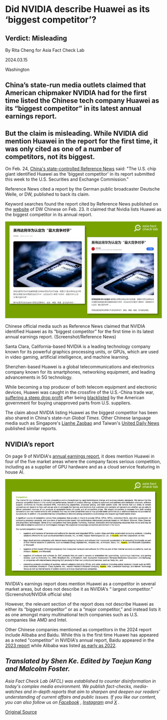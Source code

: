 # Did NVIDIA describe Huawei as its ‘biggest competitor’?

## Verdict: Misleading

By Rita Cheng for Asia Fact Check Lab

2024.03.15

Washington

## China’s state-run media outlets claimed that American chipmaker NVIDIA had for the first time listed the Chinese tech company Huawei as its “biggest competitor” in its latest annual earnings report.

## But the claim is misleading. While NVIDIA did mention Huawei in the report for the first time, it was only cited as one of a number of competitors, not its biggest.

On Feb. 24, [China's state-controlled Reference News](https://new.qq.com/rain/a/20240224A06I5K00) said: "The U.S. chip giant identified Huawei as the 'biggest competitor' in its report submitted this week to the U.S. Securities and Exchange Commission."

Reference News cited a report by the German public broadcaster Deutsche Welle, or DW, published to back its claim.

Keyword searches found the report cited by Reference News published on the [website](https://www.dw.com/zh/nvidia%E5%9C%A8%E8%8F%AF%E5%8F%97%E9%98%BB-%E7%A8%B1%E8%8F%AF%E7%82%BA%E6%9C%80%E5%A4%A7%E7%AB%B6%E7%88%AD%E5%B0%8D%E6%89%8B/a-68348086) of DW Chinese on Feb. 23. It claimed that Nvidia lists Huawei as the biggest competitor in its annual report.

![1.png](images/F52ELPCH3W6IOSTSRROVGR4IVU.png)

Chinese official media such as Reference News claimed that NVIDIA identified Huawei as its “biggest competitor” for the first time in its latest annual earnings report. (Screenshot/Reference News)

Santa Clara, California-based NVIDIA is a leading technology company known for its powerful graphics processing units, or GPUs, which are used in video gaming, artificial intelligence, and machine learning.

Shenzhen-based Huawei is a global telecommunications and electronics company known for its smartphones, networking equipment, and leading advancements in 5G technology.

While becoming a top producer of both telecom equipment and electronic devices, Huawei was caught in the crossfire of the U.S.-China trade war, [suffering a steep drop profit](https://www.nytimes.com/2023/03/31/business/huawei-annual-earnings-2022.html) after being [blacklisted](https://www.reuters.com/article/idUSKCN1SM2MG/) by the American government for buying unapproved parts from U.S. suppliers.

The claim about NVIDIA listing Huawei as the biggest competitor has been also shared in China's state-run *Global Times.* Other Chinese language media such as Singapore's [Lianhe Zaobao](https://www.zaobao.com.sg/realtime/china/story20240225-1470229) and Taiwan's [United Daily News](https://udn.com/news/story/7331/7795688) published similar reports.

## NVIDIA’s report

On page 9 of NVIDIA's [annual earnings report](https://d18rn0p25nwr6d.cloudfront.net/CIK-0001045810/1cbe8fe7-e08a-46e3-8dcc-b429fc06c1a4.pdf), it does mention Huawei in four of the five market areas where the company faces serious competition, including as a supplier of GPU hardware and as a cloud service featuring in house AI.

![2.png](images/BL5IAMOXPCQSXKKHWJLUN6OWYA.png)

NVIDIA's earnings report does mention Huawei as a competitor in several market areas, but does not describe it as NVIDIA's “ largest competitor.” (Screenshot/NVIDIA official site)

However, the relevant section of the report does not describe Huawei as either its “biggest competitor” or as a “major competitor,” and instead lists it as one amongst many multinational tech companies such as U.S. companies like AMD and Intel.

Other Chinese companies mentioned as competitors in the 2024 report include Alibaba and Baidu. While this is the first time Huawei has appeared as a noted "competitor" in NVIDIA's annual report, Baidu appeared in the [2023 report](https://d18rn0p25nwr6d.cloudfront.net/CIK-0001045810/4e9abe7b-fdc7-4cd2-8487-dc3a99f30e98.pdf) while Alibaba was listed [as early as 2022](https://d18rn0p25nwr6d.cloudfront.net/CIK-0001045810/ca04d49f-caab-436f-9e6f-e8493c8e8515.pdf).

## *Translated by Shen Ke. Edited by Taejun Kang and Malcolm Foster.*

*Asia Fact Check Lab (AFCL) was established to counter disinformation in today's complex media environment. We publish fact-checks, media-watches and in-depth reports that aim to sharpen and deepen our readers' understanding of current affairs and public issues. If you like our content, you can also follow us on*   [*Facebook*](https://www.facebook.com/asiafactchecklabcn)  *,*   [*Instagram*](https://www.instagram.com/asiafactchecklab/)   *and*   [*X*](https://twitter.com/AFCL_eng)  *.*



[Original Source](https://www.rfa.org/english/news/afcl/fact-check-nvidia-huawei-03152024152712.html)